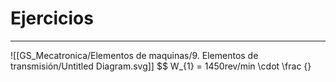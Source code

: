 # Ejercicios
---
![[GS_Mecatronica/Elementos de maquinas/9. Elementos de transmisión/Untitled Diagram.svg]]
$$ W_{1} = 1450rev/min \\cdot \frac {}